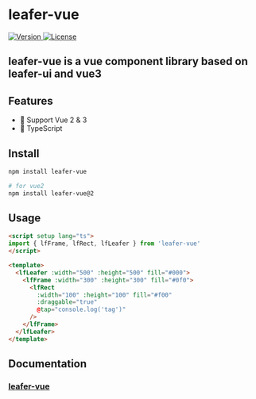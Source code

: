 # leafer-vue

<span class="badge-npmdownloads">
  <a href="https://www.npmjs.com/package/leafer-vue">
    <img src="https://img.shields.io/npm/v/leafer-vue.svg" alt="Version">
  </a>
  <a href="https://www.npmjs.com/package/leafer-vue">
    <img src="https://img.shields.io/npm/l/leafer-vue.svg" alt="License">
  </a>
</span>

## leafer-vue is a vue component library based on leafer-ui and vue3

## Features

- 🚀 Support Vue 2 & 3
- 🦾 TypeScript

## Install

```bash
npm install leafer-vue
```

```bash
# for vue2
npm install leafer-vue@2
```

## Usage

```html
<script setup lang="ts">
import { lfFrame, lfRect, lfLeafer } from 'leafer-vue'
</script>

<template>
  <lfLeafer :width="500" :height="500" fill="#000">
    <lfFrame :width="300" :height="300" fill="#0f0">
      <lfRect
        :width="100" :height="100" fill="#f00"
        :draggable="true"
        @tap="console.log('tag')"
      />
    </lfFrame>
  </lfLeafer>
</template>
```

## Documentation

### [leafer-vue](https://leafer-vue.netlify.app/guide/start/install.html)
